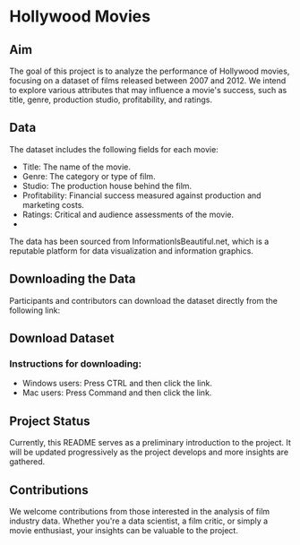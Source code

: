 # Hollywood Movies

## Aim
The goal of this project is to analyze the performance of Hollywood movies, focusing on a dataset of films released between 2007 and 2012. We intend to explore various attributes that may influence a movie's success, such as title, genre, production studio, profitability, and ratings.

## Data
The dataset includes the following fields for each movie:

- Title: The name of the movie.
- Genre: The category or type of film.
- Studio: The production house behind the film.
- Profitability: Financial success measured against production and marketing costs.
- Ratings: Critical and audience assessments of the movie.
- 
The data has been sourced from InformationIsBeautiful.net, which is a reputable platform for data visualization and information graphics.

## Downloading the Data
Participants and contributors can download the dataset directly from the following link:

## Download Dataset

### Instructions for downloading:

- Windows users: Press CTRL and then click the link.
- Mac users: Press Command and then click the link.

## Project Status
Currently, this README serves as a preliminary introduction to the project. It will be updated progressively as the project develops and more insights are gathered.

## Contributions
We welcome contributions from those interested in the analysis of film industry data. Whether you're a data scientist, a film critic, or simply a movie enthusiast, your insights can be valuable to the project.
